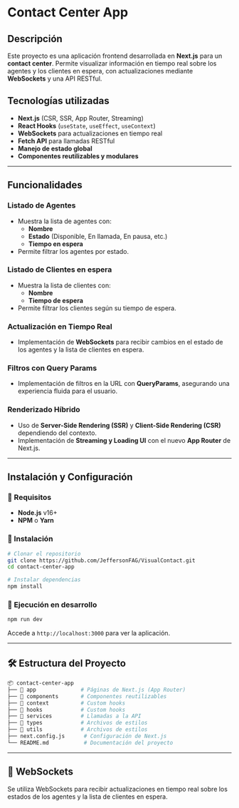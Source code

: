 #  Contact Center App

## Descripción

Este proyecto es una aplicación frontend desarrollada en **Next.js** para un **contact center**. Permite visualizar información en tiempo real sobre los agentes y los clientes en espera, con actualizaciones mediante **WebSockets** y una API RESTful.

## Tecnologías utilizadas

- **Next.js** (CSR, SSR, App Router, Streaming)
- **React Hooks** (`useState`, `useEffect`, `useContext`)
- **WebSockets** para actualizaciones en tiempo real
- **Fetch API** para llamadas RESTful
- **Manejo de estado global**
- **Componentes reutilizables y modulares**

---

## Funcionalidades

###  Listado de Agentes
- Muestra la lista de agentes con:
  - **Nombre**
  - **Estado** (Disponible, En llamada, En pausa, etc.)
  - **Tiempo en espera**
- Permite filtrar los agentes por estado.

###  Listado de Clientes en espera
- Muestra la lista de clientes con:
  - **Nombre**
  - **Tiempo de espera**
- Permite filtrar los clientes según su tiempo de espera.

###  Actualización en Tiempo Real
- Implementación de **WebSockets** para recibir cambios en el estado de los agentes y la lista de clientes en espera.

###  Filtros con Query Params
- Implementación de filtros en la URL con **QueryParams**, asegurando una experiencia fluida para el usuario.

###  Renderizado Híbrido
- Uso de **Server-Side Rendering (SSR)** y **Client-Side Rendering (CSR)** dependiendo del contexto.
- Implementación de **Streaming y Loading UI** con el nuevo **App Router** de Next.js.

---

##  Instalación y Configuración

### 🔹 Requisitos
- **Node.js** v16+
- **NPM** o **Yarn**

### 🔹 Instalación
```bash
# Clonar el repositorio
git clone https://github.com/JeffersonFAG/VisualContact.git
cd contact-center-app

# Instalar dependencias
npm install  
```

### 🔹 Ejecución en desarrollo
```bash
npm run dev  
```
Accede a `http://localhost:3000` para ver la aplicación.

---

## 🛠 Estructura del Proyecto
```bash
📦 contact-center-app
├── 📂 app              # Páginas de Next.js (App Router)
├── 📂 components       # Componentes reutilizables
├── 📂 context          # Custom hooks
├── 📂 hooks            # Custom hooks
├── 📂 services         # Llamadas a la API
├── 📂 types            # Archivos de estilos
├── 📂 utils            # Archivos de estilos
├── next.config.js      # Configuración de Next.js
└── README.md           # Documentación del proyecto
```

---

## 📡 WebSockets
Se utiliza WebSockets para recibir actualizaciones en tiempo real sobre los estados de los agentes y la lista de clientes en espera.


